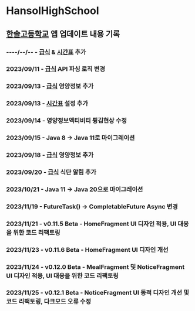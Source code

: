 ﻿# HansolHighSchool

## [한솔고등학교](https://sjhansol.sjeduhs.kr/) 앱 업데이트 내용 기록
### ----/--/-- - [급식](https://open.neis.go.kr/portal/data/service/selectServicePage.do?page=1&rows=10&sortColumn=&sortDirection=&infId=OPEN17320190722180924242823&infSeq=1&cateId=C0001) & [시간표](https://open.neis.go.kr/portal/data/service/selectServicePage.do?page=1&rows=10&sortColumn=&sortDirection=&infId=OPEN18620200826103326268120&infSeq=1&cateId=A0005) 추가
### 2023/09/11 - [급식](https://open.neis.go.kr/portal/data/service/selectServicePage.do?page=1&rows=10&sortColumn=&sortDirection=&infId=OPEN17320190722180924242823&infSeq=1&cateId=C0001) API 파싱 로직 변경
### 2023/09/13 - [급식](https://open.neis.go.kr/portal/data/service/selectServicePage.do?page=1&rows=10&sortColumn=&sortDirection=&infId=OPEN17320190722180924242823&infSeq=1&cateId=C0001) 영양정보 추가
### 2023/09/13 - [시간표](https://open.neis.go.kr/portal/data/service/selectServicePage.do?page=1&rows=10&sortColumn=&sortDirection=&infId=OPEN18620200826103326268120&infSeq=1&cateId=A0005) 설정 추가
### 2023/09/14 - 영양정보액티비티 튕김현상 수정
### 2023/09/15 - Java 8 -> Java 11로 마이그레이션
### 2023/09/18 - [급식](https://open.neis.go.kr/portal/data/service/selectServicePage.do?page=1&rows=10&sortColumn=&sortDirection=&infId=OPEN17320190722180924242823&infSeq=1&cateId=C0001) 영양정보 추가
### 2023/09/20 - [급식](https://open.neis.go.kr/portal/data/service/selectServicePage.do?page=1&rows=10&sortColumn=&sortDirection=&infId=OPEN17320190722180924242823&infSeq=1&cateId=C0001) 식단 알림 추가
### 2023/10/21 - Java 11 -> Java 20으로 마이그레이션
### 2023/11/19 - FutureTask() -> CompletableFuture Async 변경
### 2023/11/21 - v0.11.5 Beta - HomeFragment UI 디자인 적용, UI 대응을 위한 코드 리팩토링
### 2023/11/23 - v0.11.6 Beta - HomeFragment UI 디자인 개선
### 2023/11/24 - v0.12.0 Beta - MealFragment 및 NoticeFragment UI 디자인 적용, UI 대응을 위한 코드 리팩토링
### 2023/11/25 - v0.12.1 Beta - NoticeFragment UI 동적 디자인 개선 및 코드 리팩토링, 다크모드 오류 수정